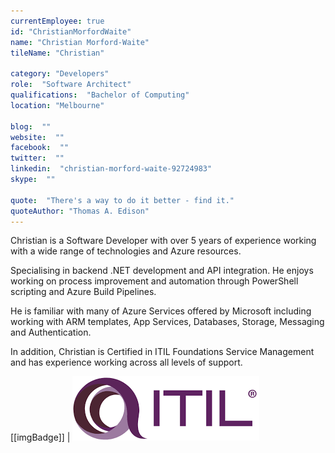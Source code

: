 ```yaml
---
currentEmployee: true
id: "ChristianMorfordWaite"
name: "Christian Morford-Waite"
tileName: "Christian"

category: "Developers"
role:  "Software Architect"
qualifications:  "Bachelor of Computing"
location: "Melbourne"

blog:  ""
website:  ""
facebook:  ""
twitter:  ""
linkedin:  "christian-morford-waite-92724983"
skype:  ""

quote:  "There's a way to do it better - find it."
quoteAuthor: "Thomas A. Edison"
---
```


Christian is a Software Developer with over 5 years of experience working with a wide range of technologies and Azure resources.  

Specialising in backend .NET development and API integration. He enjoys working on process improvement and automation through PowerShell scripting and Azure Build Pipelines.  

He is familiar with many of Azure Services offered by Microsoft including working with ARM templates, App Services, Databases, Storage, Messaging and Authentication.  

In addition, Christian is Certified in ITIL Foundations Service Management and has experience working across all levels of support.  

[[imgBadge]]
| ![ITIL.png](../badges/ITIL.png) 
  
